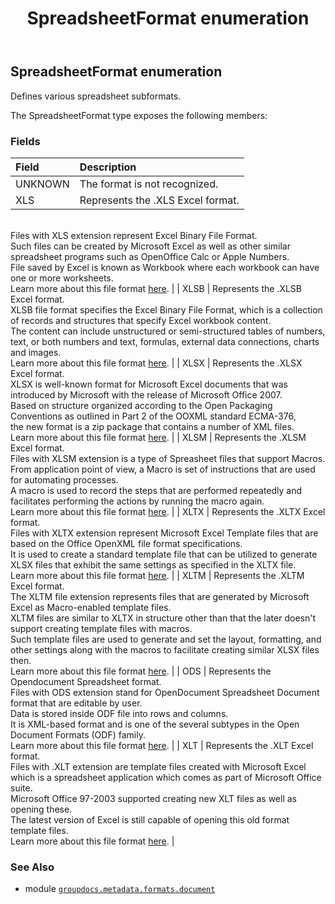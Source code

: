 ﻿---
title: SpreadsheetFormat enumeration
second_title: GroupDocs.Metadata for Python via .NET API References
description: 
type: docs
url: /python-net/groupdocs.metadata.formats.document/spreadsheetformat/
is_root: false
weight: 420
---

## SpreadsheetFormat enumeration

Defines various spreadsheet subformats.



The SpreadsheetFormat type exposes the following members:

### Fields
| Field | Description |
| :- | :- |
| UNKNOWN | The format is not recognized. |
| XLS | Represents the .XLS Excel format.<br/>Files with XLS extension represent Excel Binary File Format.<br/>Such files can be created by Microsoft Excel as well as other similar spreadsheet programs such as OpenOffice Calc or Apple Numbers.<br/>File saved by Excel is known as Workbook where each workbook can have one or more worksheets.<br/>Learn more about this file format [here](https://wiki.fileformat.com/spreadsheet/xls/). |
| XLSB | Represents the .XLSB Excel format.<br/>XLSB file format specifies the Excel Binary File Format, which is a collection of records and structures that specify Excel workbook content.<br/>The content can include unstructured or semi-structured tables of numbers, text, or both numbers and text, formulas, external data connections, charts and images.<br/>Learn more about this file format [here](https://wiki.fileformat.com/spreadsheet/xlsb/). |
| XLSX | Represents the .XLSX Excel format.<br/>XLSX is well-known format for Microsoft Excel documents that was introduced by Microsoft with the release of Microsoft Office 2007.<br/>Based on structure organized according to the Open Packaging Conventions as outlined in Part 2 of the OOXML standard ECMA-376,<br/>the new format is a zip package that contains a number of XML files.<br/>Learn more about this file format [here](https://wiki.fileformat.com/spreadsheet/xlsx/). |
| XLSM | Represents the .XLSM Excel format.<br/>Files with XLSM extension is a type of Spreasheet files that support Macros.<br/>From application point of view, a Macro is set of instructions that are used for automating processes.<br/>A macro is used to record the steps that are performed repeatedly and facilitates performing the actions by running the macro again.<br/>Learn more about this file format [here](https://wiki.fileformat.com/spreadsheet/xlsm/). |
| XLTX | Represents the .XLTX Excel format.<br/>Files with XLTX extension represent Microsoft Excel Template files that are based on the Office OpenXML file format specifications.<br/>It is used to create a standard template file that can be utilized to generate XLSX files that exhibit the same settings as specified in the XLTX file.<br/>Learn more about this file format [here](https://wiki.fileformat.com/spreadsheet/xltx/). |
| XLTM | Represents the .XLTM Excel format.<br/>The XLTM file extension represents files that are generated by Microsoft Excel as Macro-enabled template files.<br/>XLTM files are similar to XLTX in structure other than that the later doesn't support creating template files with macros.<br/>Such template files are used to generate and set the layout, formatting, and other settings along with the macros to facilitate creating similar XLSX files then.<br/>Learn more about this file format [here](https://wiki.fileformat.com/spreadsheet/xltm/). |
| ODS | Represents the Opendocument Spreadsheet format.<br/>Files with ODS extension stand for OpenDocument Spreadsheet Document format that are editable by user.<br/>Data is stored inside ODF file into rows and columns.<br/>It is XML-based format and is one of the several subtypes in the Open Document Formats (ODF) family.<br/>Learn more about this file format [here](https://wiki.fileformat.com/spreadsheet/ods/). |
| XLT | Represents the .XLT Excel format.<br/>Files with .XLT extension are template files created with Microsoft Excel which is a spreadsheet application which comes as part of Microsoft Office suite.<br/>Microsoft Office 97-2003 supported creating new XLT files as well as opening these.<br/>The latest version of Excel is still capable of opening this old format template files.<br/>Learn more about this file format [here](https://wiki.fileformat.com/spreadsheet/xlt/). |



### See Also
* module [`groupdocs.metadata.formats.document`](..)
